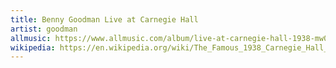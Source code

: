 ```yaml
---
title: Benny Goodman Live at Carnegie Hall
artist: goodman
allmusic: https://www.allmusic.com/album/live-at-carnegie-hall-1938-mw0000201876
wikipedia: https://en.wikipedia.org/wiki/The_Famous_1938_Carnegie_Hall_Jazz_Concert
---
```

